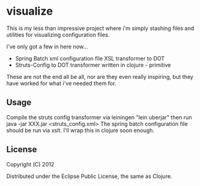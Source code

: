# visualize

This is my less than impressive project where i'm simply stashing files and utilities for visualizing configuration files.

I've only got a few in here now...
* Spring Batch xml configuration file XSL transformer to DOT
* Struts-Config to DOT transformer written in clojure - primitive

These are not the end all be all, nor are they even really inspiring, but they have worked for what i've needed them for.

## Usage

Compile the struts config transformer via leiningen "lein uberjar" then run java -jar XXX.jar <struts_config.xml>
The spring batch configuration file should be run via xslt. I'll wrap this in clojure soon enough.

## License

Copyright (C) 2012

Distributed under the Eclipse Public License, the same as Clojure.
